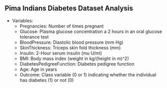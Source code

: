 ## Pima Indians Diabetes Dataset Analysis



- Variables:
  - Pregnancies: Number of times pregnant
  - Glucose: Plasma glucose concentration a 2 hours in an oral glucose tolerance test
  - BloodPressure: Diastolic blood pressure (mm Hg)
  - SkinThickness: Triceps skin fold thickness (mm)
  - Insulin: 2-Hour serum insulin (mu U/ml)
  - BMI: Body mass index (weight in kg/(height in m)^2)
  - DiabetesPedigreeFunction: Diabetes pedigree function
  - Age: Age in years
  - Outcome: Class variable (0 or 1) indicating whether the individual has diabetes (1) or not (0)